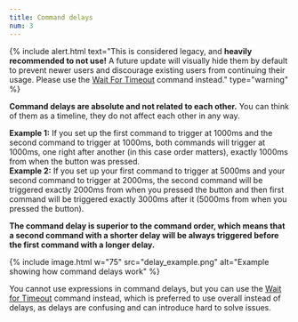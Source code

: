```yaml
---
title: Command delays
num: 3
---
```


{% include alert.html text="This is considered legacy, and <b>heavily recommended to not use!</b> A future update will visually hide them by default to prevent newer users and discourage existing users from continuing their usage. Please use the <a href="#placeholder">Wait For Timeout</a> command instead." type="warning" %}

**Command delays are absolute and not related to each other.** You can think of them as a timeline, they do not affect each other in any way.  

**Example 1:** If you set up the first command to trigger at 1000ms and the second command to trigger at 1000ms, both commands will trigger at 1000ms, one right after another (in this case order matters), exactly 1000ms from when the button was pressed.\
**Example 2:** If you set up your first command to trigger at 5000ms and your second command to trigger at 2000ms, the second command will be triggered exactly 2000ms from when you pressed the button and then first command will be triggered exactly 3000ms after it (5000ms from when you pressed the button).

**The command delay is superior to the command order, which means that a second command with a shorter delay will be always triggered before the first command with a longer delay.**

{% include image.html w="75" src="delay_example.png" alt="Example showing how command delays work" %}

You cannot use expressions in command delays, but you can use the [Wait for Timeout](wait#waitfortimeout) command instead, which is preferred to use overall instead of delays, as delays are confusing and can introduce hard to solve issues.